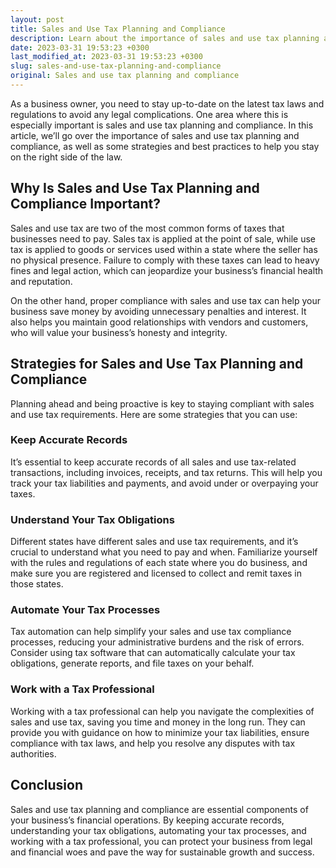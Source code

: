 ```yaml
---
layout: post
title: Sales and Use Tax Planning and Compliance
description: Learn about the importance of sales and use tax planning and compliance in tax law. Find out about the strategies and best practices that you can follow to ensure that your business stays compliant with the law.
date: 2023-03-31 19:53:23 +0300
last_modified_at: 2023-03-31 19:53:23 +0300
slug: sales-and-use-tax-planning-and-compliance
original: Sales and use tax planning and compliance
---
```

As a business owner, you need to stay up-to-date on the latest tax laws and regulations to avoid any legal complications. One area where this is especially important is sales and use tax planning and compliance. In this article, we’ll go over the importance of sales and use tax planning and compliance, as well as some strategies and best practices to help you stay on the right side of the law.

## Why Is Sales and Use Tax Planning and Compliance Important?

Sales and use tax are two of the most common forms of taxes that businesses need to pay. Sales tax is applied at the point of sale, while use tax is applied to goods or services used within a state where the seller has no physical presence. Failure to comply with these taxes can lead to heavy fines and legal action, which can jeopardize your business’s financial health and reputation.

On the other hand, proper compliance with sales and use tax can help your business save money by avoiding unnecessary penalties and interest. It also helps you maintain good relationships with vendors and customers, who will value your business’s honesty and integrity.

## Strategies for Sales and Use Tax Planning and Compliance

Planning ahead and being proactive is key to staying compliant with sales and use tax requirements. Here are some strategies that you can use:

### Keep Accurate Records

It’s essential to keep accurate records of all sales and use tax-related transactions, including invoices, receipts, and tax returns. This will help you track your tax liabilities and payments, and avoid under or overpaying your taxes.

### Understand Your Tax Obligations

Different states have different sales and use tax requirements, and it’s crucial to understand what you need to pay and when. Familiarize yourself with the rules and regulations of each state where you do business, and make sure you are registered and licensed to collect and remit taxes in those states.

### Automate Your Tax Processes

Tax automation can help simplify your sales and use tax compliance processes, reducing your administrative burdens and the risk of errors. Consider using tax software that can automatically calculate your tax obligations, generate reports, and file taxes on your behalf.

### Work with a Tax Professional

Working with a tax professional can help you navigate the complexities of sales and use tax, saving you time and money in the long run. They can provide you with guidance on how to minimize your tax liabilities, ensure compliance with tax laws, and help you resolve any disputes with tax authorities.

## Conclusion

Sales and use tax planning and compliance are essential components of your business’s financial operations. By keeping accurate records, understanding your tax obligations, automating your tax processes, and working with a tax professional, you can protect your business from legal and financial woes and pave the way for sustainable growth and success.